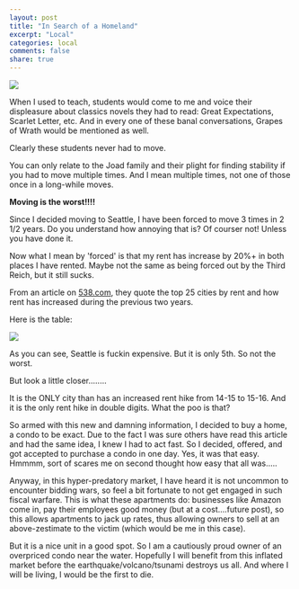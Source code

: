 ```yaml
---
layout: post
title: "In Search of a Homeland"
excerpt: "Local"
categories: local
comments: false
share: true
---
```


![](http://pbs.twimg.com/media/CBFYXb2VIAA5JpO.jpg)


When I used to teach, students would come to me and voice their displeasure about classics novels they had to read: Great Expectations, Scarlet Letter, etc. And in every one of these banal conversations, Grapes of Wrath would be mentioned as well. 

Clearly these students never had to move.


You can only relate to the Joad family and their plight for finding stability if you had to move multiple times. And I mean multiple times, not one of those once in a long-while moves.

**Moving is the worst!!!!**



Since I decided moving to Seattle, I have been forced to move 3 times in 2 1/2 years. Do you understand how annoying that is? Of courser not! Unless you have done it.

Now what I mean by 'forced' is that my rent has increase by 20%+ in both places I have rented. Maybe not the same as being forced out by the Third Reich, but it still sucks. 


From an article on [538.com](http://fivethirtyeight.com/features/the-rent-is-less-damn-high/), they quote the top 25 cities by rent and how rent has increased during the previous two years. 

Here is the table:

![](psmak3.github.io/images/rent2.JPG)


As you can see, Seattle is fuckin expensive. But it is only 5th. So not the worst.


But look a little closer........

It is the ONLY city than has an increased rent hike from 14-15 to 15-16. And it is the only rent hike in double digits. What the poo is that?


So armed with this new and damning information, I decided to buy a home, a condo to be exact. Due to the fact I was sure others have read this article and had the same idea, I knew I had to act fast. So I decided, offered, and got accepted to purchase a condo in one day. Yes, it was that easy. Hmmmm, sort of scares me on second thought how easy that all was.....


Anyway, in this hyper-predatory market, I have heard it is not uncommon to encounter bidding wars, so feel a bit fortunate to not get engaged in such fiscal warfare. This is what these apartments do: businesses like Amazon come in, pay their employees good money (but at a cost....future post), so this allows apartments to jack up rates, thus allowing owners to sell at an above-zestimate to the victim (which would be me in this case). 


But it is a nice unit in a good spot. So I am a cautiously proud owner of an overpriced condo near the water. Hopefully I will benefit from this inflated market before the earthquake/volcano/tsunami destroys us all. And where I will be living, I would be the first to die. 










